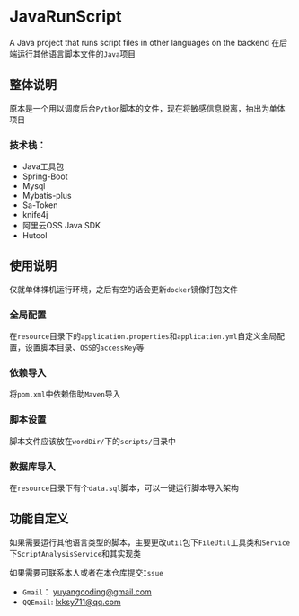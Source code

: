 # JavaRunScript
A Java project that runs script files in other languages on the backend
在后端运行其他语言脚本文件的`Java`项目

## 整体说明
原本是一个用以调度后台`Python`脚本的文件，现在将敏感信息脱离，抽出为单体项目

### 技术栈：
- Java工具包
- Spring-Boot
- Mysql
- Mybatis-plus
- Sa-Token
- knife4j
- 阿里云OSS Java SDK
- Hutool

## 使用说明

仅就单体裸机运行环境，之后有空的话会更新`docker`镜像打包文件

### 全局配置
在`resource`目录下的`application.properties`和`application.yml`自定义全局配置，设置脚本目录、`OSS`的`accessKey`等

### 依赖导入
将`pom.xml`中依赖借助`Maven`导入

### 脚本设置
脚本文件应该放在`wordDir/`下的`scripts/`目录中

### 数据库导入
在`resource`目录下有个`data.sql`脚本，可以一键运行脚本导入架构

## 功能自定义

如果需要运行其他语言类型的脚本，主要更改`util`包下`FileUtil`工具类和`Service`下`ScriptAnalysisService`和其实现类

如果需要可联系本人或者在本仓库提交`Issue`
- `Gmail`： [yuyangcoding@gmail.com](yuyangcoding@gmail.com)
- `QQEmail`: [lxksy711@qq.com](lxksy711@qq.com)

